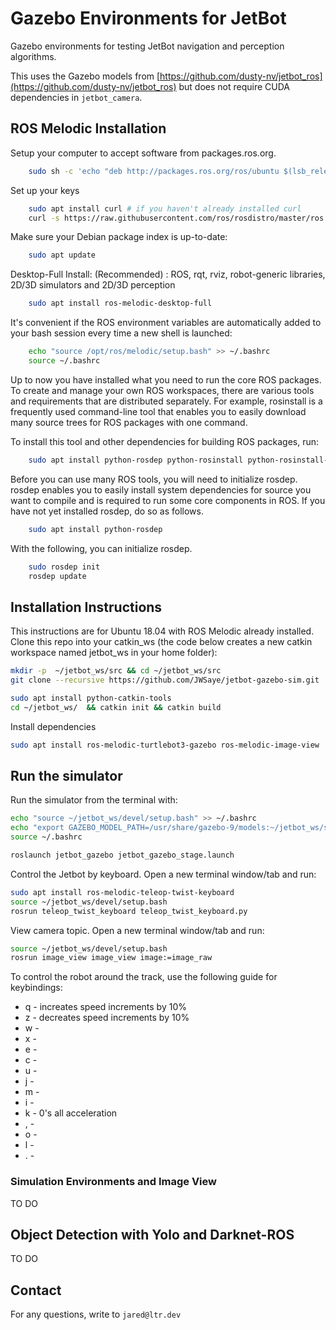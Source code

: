 # Gazebo Environments for JetBot

Gazebo environments for testing JetBot navigation and perception algorithms.

This uses the Gazebo models from [https://github.com/dusty-nv/jetbot_ros](https://github.com/dusty-nv/jetbot_ros) but does not require CUDA dependencies in `jetbot_camera`.

## ROS Melodic Installation

Setup your computer to accept software from packages.ros.org.
```bash
    sudo sh -c 'echo "deb http://packages.ros.org/ros/ubuntu $(lsb_release -sc) main" > /etc/apt/sources.list.d/ros-latest.list'
```

Set up your keys
```bash
    sudo apt install curl # if you haven't already installed curl
    curl -s https://raw.githubusercontent.com/ros/rosdistro/master/ros.asc | sudo apt-key add -
```

Make sure your Debian package index is up-to-date:
```bash
    sudo apt update
```

Desktop-Full Install: (Recommended) : ROS, rqt, rviz, robot-generic libraries, 2D/3D simulators and 2D/3D perception
```bash
    sudo apt install ros-melodic-desktop-full
```

It's convenient if the ROS environment variables are automatically added to your bash session every time a new shell is launched:
```bash
    echo "source /opt/ros/melodic/setup.bash" >> ~/.bashrc
    source ~/.bashrc
```

Up to now you have installed what you need to run the core ROS packages. To create and manage your own ROS workspaces, there are various tools and requirements that are distributed separately. For example, rosinstall is a frequently used command-line tool that enables you to easily download many source trees for ROS packages with one command.

To install this tool and other dependencies for building ROS packages, run:
```bash
    sudo apt install python-rosdep python-rosinstall python-rosinstall-generator python-wstool build-essential
```

Before you can use many ROS tools, you will need to initialize rosdep. rosdep enables you to easily install system dependencies for source you want to compile and is required to run some core components in ROS. If you have not yet installed rosdep, do so as follows.
```bash
    sudo apt install python-rosdep
```

With the following, you can initialize rosdep.
```bash
    sudo rosdep init
    rosdep update
```

## Installation Instructions

This instructions are for Ubuntu 18.04 with ROS Melodic already installed.
Clone this repo into your catkin_ws (the code below creates a new catkin workspace named jetbot_ws in your home folder):

```bash
mkdir -p  ~/jetbot_ws/src && cd ~/jetbot_ws/src
git clone --recursive https://github.com/JWSaye/jetbot-gazebo-sim.git

sudo apt install python-catkin-tools
cd ~/jetbot_ws/  && catkin init && catkin build
```

Install dependencies
```bash
sudo apt install ros-melodic-turtlebot3-gazebo ros-melodic-image-view
```

## Run the simulator

Run the simulator from the terminal with:
```bash
echo "source ~/jetbot_ws/devel/setup.bash" >> ~/.bashrc
echo "export GAZEBO_MODEL_PATH=/usr/share/gazebo-9/models:~/jetbot_ws/src/jetbot-gazebo-sim/models:$GAZEBO_MODEL_PATH" >> ~/.bashrc
source ~/.bashrc

roslaunch jetbot_gazebo jetbot_gazebo_stage.launch
```

Control the Jetbot by keyboard. Open a new terminal window/tab and run:
```bash
sudo apt install ros-melodic-teleop-twist-keyboard
source ~/jetbot_ws/devel/setup.bash
rosrun teleop_twist_keyboard teleop_twist_keyboard.py
```

View camera topic. Open a new terminal window/tab and run:
```bash
source ~/jetbot_ws/devel/setup.bash
rosrun image_view image_view image:=image_raw
```

To control the robot around the track, use the following guide for keybindings:
- q - increates speed increments by 10%
- z - decreates speed increments by 10%
- w - 
- x - 
- e -
- c -
- u -
- j - 
- m -
- i -
- k - 0's all acceleration
- , -
- o -
- l -
- . - 

### Simulation Environments and Image View
TO DO

## Object Detection with Yolo and Darknet-ROS

TO DO

## Contact

For any questions, write to `jared@ltr.dev`
